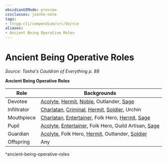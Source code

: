 ```yaml
---
obsidianUIMode: preview
cssclasses: json5e-note
tags:
- ttrpg-cli/compendium/src/5e/tce
aliases:
- Ancient Being Operative Roles
---
```

# Ancient Being Operative Roles
*Source: Tasha's Cauldron of Everything p. 88* 

**Ancient Being Operative Roles**

| Role | Backgrounds |
|------|-------------|
| Devotee | [Acolyte](Інструменти%20ДМ/CLI/backgrounds/acolyte-xphb.md), [Hermit](Інструменти%20ДМ/CLI/backgrounds/hermit-xphb.md), [Noble](Інструменти%20ДМ/CLI/backgrounds/noble-xphb.md), Outlander, [Sage](Інструменти%20ДМ/CLI/backgrounds/sage-xphb.md) |
| Infiltrator | [Charlatan](Інструменти%20ДМ/CLI/backgrounds/charlatan-xphb.md), [Criminal](Інструменти%20ДМ/CLI/backgrounds/criminal-xphb.md), [Hermit](Інструменти%20ДМ/CLI/backgrounds/hermit-xphb.md), [Soldier](Інструменти%20ДМ/CLI/backgrounds/soldier-xphb.md), Urchin |
| Mouthpiece | [Charlatan](Інструменти%20ДМ/CLI/backgrounds/charlatan-xphb.md), [Entertainer](Інструменти%20ДМ/CLI/backgrounds/entertainer-xphb.md), Folk Hero, [Hermit](Інструменти%20ДМ/CLI/backgrounds/hermit-xphb.md), [Sage](Інструменти%20ДМ/CLI/backgrounds/sage-xphb.md) |
| Pupil | [Acolyte](Інструменти%20ДМ/CLI/backgrounds/acolyte-xphb.md), [Entertainer](Інструменти%20ДМ/CLI/backgrounds/entertainer-xphb.md), Folk Hero, Guild Artisan, [Sage](Інструменти%20ДМ/CLI/backgrounds/sage-xphb.md) |
| Guardian | [Acolyte](Інструменти%20ДМ/CLI/backgrounds/acolyte-xphb.md), Folk Hero, [Hermit](Інструменти%20ДМ/CLI/backgrounds/hermit-xphb.md), Outlander, [Soldier](Інструменти%20ДМ/CLI/backgrounds/soldier-xphb.md) |
| Offspring | Any |
^ancient-being-operative-roles
